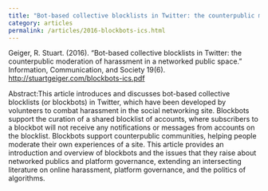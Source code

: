 ```yaml
---
title: "Bot-based collective blocklists in Twitter: the counterpublic moderation of harassment in a networked public space"
category: articles
permalink: /articles/2016-blockbots-ics.html
---
```


Geiger, R. Stuart. (2016). “Bot-based collective blocklists in Twitter: the counterpublic moderation of harassment in a networked public space.” Information, Communication, and Society 19(6). http://stuartgeiger.com/blockbots-ics.pdf

Abstract:This article introduces and discusses bot-based collective blocklists (or blockbots) in Twitter, which have been developed by volunteers to combat harassment in the social networking site. Blockbots support the curation of a shared blocklist of accounts, where subscribers to a blockbot will not receive any notifications or messages from accounts on the blocklist. Blockbots support counterpublic communities, helping people moderate their own experiences of a site. This article provides an introduction and overview of blockbots and the issues that they raise about networked publics and platform governance, extending an intersecting literature on online harassment, platform governance, and the politics of algorithms.

